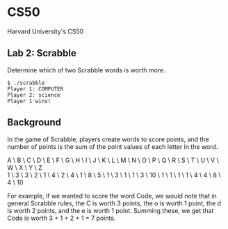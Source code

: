 # CS50
 Harvard University's CS50

## Lab 2: Scrabble

Determine which of two Scrabble words is worth more.
```
$ ./scrabble
Player 1: COMPUTER
Player 2: science
Player 1 wins!
```

## Background

In the game of Scrabble, players create words to score points, and the number of points is the sum of the point values of each letter in the word.

A \	B \	C \	D \	E \	F \	G \	H \	I \	J \	K \	L \	M \	N \	O \	P \	Q \	R \	S \	T \	U \	V \	W \	X \	Y \	Z  
1 \	3 \	3 \	2 \	1 \	4 \	2 \	4 \	1 \	8 \	5 \	1 \	3 \	1 \	1 \	3 \	10 \	1 \	1 \	1 \	1 \	4 \	4 \	8 \	4 \	10

For example, if we wanted to score the word Code, we would note that in general Scrabble rules, the C is worth 3 points, the o is worth 1 point, the d is worth 2 points, and the e is worth 1 point. Summing these, we get that Code is worth 3 + 1 + 2 + 1 = 7 points.